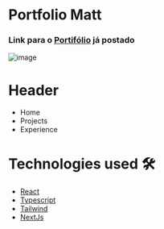 # Portfolio Matt
### Link para o [Portifólio](https://portfolio-matt-dev.vercel.app) já postado ###

![image](https://user-images.githubusercontent.com/62652109/205351797-ed22590b-adfd-44b8-ba90-28da5f9a0ece.png)

# Header

- Home
- Projects
- Experience

# Technologies used 🛠️

- [React](https://reactjs.org/)
- [Typescript](https://www.typescriptlang.org/docs/)
- [Tailwind](https://tailwindcss.com)
- [NextJs](https://nextjs.org/docs)

